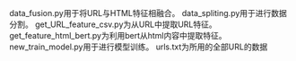 data_fusion.py用于将URL与HTML特征相融合。
data_spliting.py用于进行数据分割。
get_URL_feature_csv.py为从URL中提取URL特征。
get_feature_html_bert.py为利用bert从html内容中提取特征。
new_train_model.py用于进行模型训练。
urls.txt为所用的全部URL的数据
